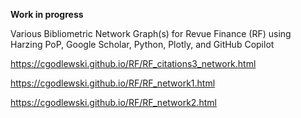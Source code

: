 **Work in progress**

Various Bibliometric Network Graph(s) for Revue Finance (RF) using Harzing PoP, Google Scholar, Python, Plotly, and GitHub Copilot

https://cgodlewski.github.io/RF/RF_citations3_network.html

<p><a href="https://cgodlewski.github.io/RF/RF_network1.html" target="_blank">https://cgodlewski.github.io/RF/RF_network1.html</a></p>

https://cgodlewski.github.io/RF/RF_network2.html
